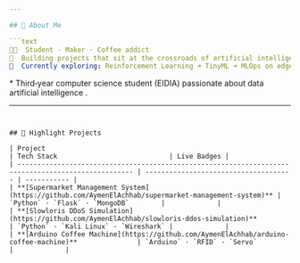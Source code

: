 ```yaml
---

## 👋 About Me

```text
👨‍💻  Student · Maker · Coffee addict
🤖  Building projects that sit at the crossroads of artificial intelligence & embedded hardware.
🧠  Currently exploring: Reinforcement Learning ➜ TinyML ➜ MLOps on edge devices.
```

\* Third‑year computer science student (EIDIA) passionate about data artificial intelligence .

---
```


## 🚀 Highlight Projects

| Project                                                                                             | Tech Stack                            | Live Badges |
| --------------------------------------------------------------------------------------------------- | ------------------------------------- | ----------- |
| **[Supermarket Management System](https://github.com/AymenElAchhab/supermarket-management-system)** | `Python` · `Flask` · `MongoDB`        |             |
| **[Slowloris DDoS Simulation](https://github.com/AymenElAchhab/slowloris-ddos-simulation)**         | `Python` · `Kali Linux` · `Wireshark` |             |
| **[Arduino Coffee Machine](https://github.com/AymenElAchhab/arduino-coffee-machine)**               | `Arduino` · `RFID` · `Servo`          |             |
